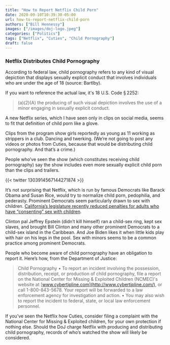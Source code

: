 ```yaml
---
title: "How to Report Netflix Child Porn"
date: 2020-09-10T10:39:30-05:00
url: how-to-report-netflix-child-porn
authors: ["Bill Hennessy"]
images: ["/images/doj-logo.jpeg"]
categories: ["Politics"]
tags: ["Netflix", "Cuties", "Child Pornography"]
draft: false
---
```


### Netflix Distributes Child Pornography

According to federal law, child pornography refers to any kind of visual depiction that displays sexually explicit conduct that involves individuals who are under the age of 18 (source: Bartlby). 

If you want to reference the actual law, it's 18 U.S. Code § 2252:

> (a)(2)(A) the producing of such visual depiction involves the use of a minor engaging in sexually explicit conduct.

A new Netflix series, which I have seen only in clips on social media, seems to fit that definition of child porn like a glove. 

Clips from the program show girls reportedly as young as 11 working as strippers in a club. Dancing and twerking. (We’re not going to post any videos or photos from Cuties, because that would be distributing child pornography. And that’s a crime.) 

People who’ve seen the show (which constitutes receiving child pornography) say the show includes even more sexually explicit child porn than the clips and trailers. 

{{< twitter 1303914567144271874 >}}

It’s not surprising that Netflix, which is run by famous Democrats like Barack Obama and Susan Rice, would try to normalize child porn, pedophilia, and pederasty. Prominent Democrats seem particularly drawn to sex with children. [California’s legislature recently reduced penalties for adults who have “consenting” sex with children](https://www.foxnews.com/politics/california-bill-lower-penalties-sexual-relations-with-minor-newsom). 

Clinton pal Jeffrey Epstein (didn’t kill himself) ran a child-sex ring, kept sex slaves, and brought Bill Clinton and many other prominent Democrats to a child-sex island in the Caribbean. And Joe Biden likes it when little kids play with hair on his legs in the pool. Sex with minors seems to be a common practice among prominent Democrats. 

People who become aware of child pornography have an obligation to report it. Here’s how, from the Department of Justice:

> Child Pornography
> •	To report an incident involving the possession, distribution, receipt, or production of child pornography, file a report on the National Center for Missing & Exploited Children (NCMEC)'s website at [www.cybertipline.com](http://www.cybertipline.com/), or call 1-800-843-5678. Your report will be forwarded to a law enforcement agency for investigation and action.
> •	You may also wish to report the incident to federal, state, or local law enforcement personnel.

If you’ve seen the Netflix how Cuties, consider filing a complaint with the National Center for Missing & Exploited children, for your own protection if nothing else. Should the DoJ charge Netflix with producing and distributing child pornography, records of who’s watched the show will likely be considered.


